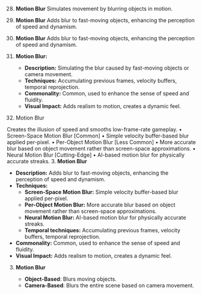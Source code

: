 28. **Motion Blur** Simulates movement by blurring objects in motion.
29. **Motion Blur** Adds blur to fast-moving objects, enhancing the perception
    of speed and dynamism.

30. **Motion Blur** Adds blur to fast-moving objects, enhancing the perception
    of speed and dynamism.
31. **Motion Blur:**

    - **Description:** Simulating the blur caused by fast-moving objects or
      camera movement.
    - **Techniques:** Accumulating previous frames, velocity buffers, temporal
      reprojection.
    - **Commonality:** Common, used to enhance the sense of speed and fluidity.
    - **Visual Impact:** Adds realism to motion, creates a dynamic feel.

32. Motion Blur

Creates the illusion of speed and smooths low-frame-rate gameplay. •
Screen-Space Motion Blur [Common] • Simple velocity buffer-based blur applied
per-pixel. • Per-Object Motion Blur [Less Common] • More accurate blur based on
object movement rather than screen-space approximations. • Neural Motion Blur
[Cutting-Edge] • AI-based motion blur for physically accurate streaks. 3.
**Motion Blur**

- **Description:** Adds blur to fast-moving objects, enhancing the perception of
  speed and dynamism.
- **Techniques:**
  - **Screen-Space Motion Blur:** Simple velocity buffer-based blur applied
    per-pixel.
  - **Per-Object Motion Blur:** More accurate blur based on object movement
    rather than screen-space approximations.
  - **Neural Motion Blur:** AI-based motion blur for physically accurate
    streaks.
  - **Temporal techniques:** Accumulating previous frames, velocity buffers,
    temporal reprojection.
- **Commonality:** Common, used to enhance the sense of speed and fluidity.
- **Visual Impact:** Adds realism to motion, creates a dynamic feel.

3. **Motion Blur**

   - **Object-Based**: Blurs moving objects.
   - **Camera-Based**: Blurs the entire scene based on camera movement.
